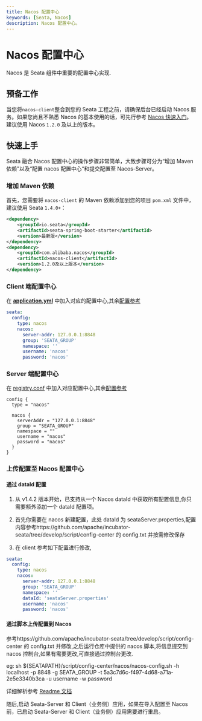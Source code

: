 ```yaml
---
title: Nacos 配置中心
keywords: [Seata, Nacos]
description: Nacos 配置中心。
---
```


# Nacos 配置中心

Nacos 是 Seata 组件中重要的配置中心实现.

## 预备工作

当您将`nacos-client`整合到您的 Seata 工程之前，请确保后台已经启动 Nacos 服务。如果您尚且不熟悉 Nacos 的基本使用的话，可先行参考 [Nacos 快速入门](https://nacos.io/zh-cn/docs/quick-start.html)。建议使用 Nacos `1.2.0` 及以上的版本。

## 快速上手

Seata 融合 Nacos 配置中心的操作步骤非常简单，大致步骤可分为“增加 Maven 依赖”以及“配置 nacos 配置中心“和提交配置至 Nacos-Server。

### 增加 Maven 依赖

首先，您需要将 `nacos-client` 的 Maven 依赖添加到您的项目 `pom.xml` 文件中，建议使用 Seata `1.4.0+`：

```xml
<dependency>
    <groupId>io.seata</groupId>
    <artifactId>seata-spring-boot-starter</artifactId>
    <version>最新版</version>
</dependency>
<dependency>
    <groupId>com.alibaba.nacos</groupId>
    <artifactId>nacos-client</artifactId>
    <version>1.2.0及以上版本</version>
</dependency>
```

### Client 端配置中心

在 [**application.yml**](https://github.com/apache/incubator-seata/blob/develop/script/client/spring/application.yml) 中加入对应的配置中心,其余[配置参考](https://github.com/apache/incubator-seata/tree/develop/script/client)

```yaml
seata:
  config:
    type: nacos
    nacos:
      server-addr: 127.0.0.1:8848
      group: 'SEATA_GROUP'
      namespace: ''
      username: 'nacos'
      password: 'nacos'
```

### Server 端配置中心

在 [registry.conf](https://github.com/apache/incubator-seata/blob/develop/script/server/config/registry.conf) 中加入对应配置中心,其余[配置参考](https://github.com/apache/incubator-seata/tree/develop/script/server)

```
config {
  type = "nacos"

  nacos {
    serverAddr = "127.0.0.1:8848"
    group = "SEATA_GROUP"
    namespace = ""
    username = "nacos"
    password = "nacos"
  }
}

```

### 上传配置至 Nacos 配置中心

#### 通过 dataId 配置

1. 从 v1.4.2 版本开始，已支持从一个 Nacos dataId 中获取所有配置信息,你只需要额外添加一个 dataId 配置项。

2. 首先你需要在 nacos 新建配置，此处 dataId 为 seataServer.properties,配置内容参考https://github.com/apache/incubator-seata/tree/develop/script/config-center 的 config.txt 并按需修改保存

3. 在 client 参考如下配置进行修改,

```yaml
seata:
  config:
    type: nacos
    nacos:
      server-addr: 127.0.0.1:8848
      group: 'SEATA_GROUP'
      namespace: ''
      dataId: 'seataServer.properties'
      username: 'nacos'
      password: 'nacos'
```

#### 通过脚本上传配置到 Nacos

参考https://github.com/apache/incubator-seata/tree/develop/script/config-center 的 config.txt 并修改,之后运行仓库中提供的 nacos 脚本,将信息提交到 nacos 控制台,如果有需要更改,可直接通过控制台更改.

eg: sh $\{SEATAPATH}/script/config-center/nacos/nacos-config.sh -h localhost -p 8848 -g SEATA_GROUP -t 5a3c7d6c-f497-4d68-a71a-2e5e3340b3ca -u username -w password

详细解析参考 [Readme 文档](https://github.com/apache/incubator-seata/blob/develop/script/config-center/README.md)

随后,启动 Seata-Server 和 Client（业务侧）应用，如果在导入配置至 Nacos 前，已启动 Seata-Server 和 Client（业务侧）应用需要进行重启。
